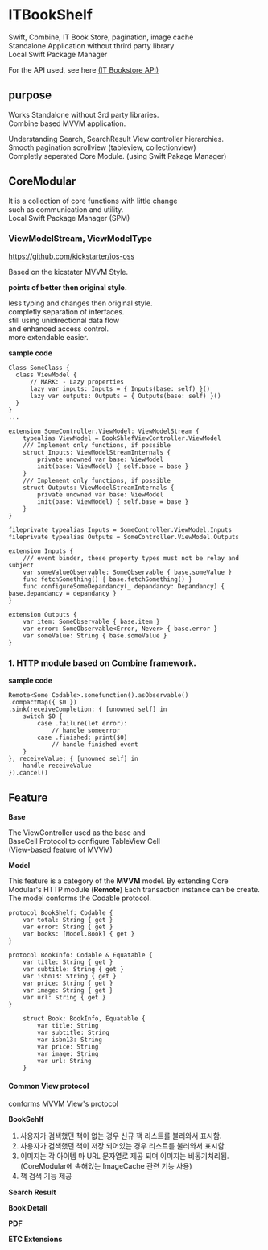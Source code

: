 # ITBookShelf
Swift, Combine, IT Book Store, pagination, image cache  
Standalone Application without thrird party library  
Local Swift Package Manager  

For the API used, see here [(IT Bookstore API)](https://api.itbook.store)

## purpose

Works Standalone without 3rd party libraries.  
Combine based MVVM application.  
  
Understanding Search, SearchResult View controller hierarchies.  
Smooth pagination scrollview (tableview, collectionview)  
Completly seperated Core Module. (using Swift Pakage Manager)

## CoreModular

It is a collection of core functions with little change   
such as communication and utility.  
Local Swift Package Manager (SPM)

### ViewModelStream, ViewModelType  

https://github.com/kickstarter/ios-oss

Based on the kicstater MVVM Style.  

**points of better then original style.**  

less typing and changes then original style.    
completly separation of interfaces.    
still using unidirectional data flow  
and enhanced access control.  
more extendable easier. 

**sample code**
```
Class SomeClass {
  class ViewModel {
      // MARK: - Lazy properties
      lazy var inputs: Inputs = { Inputs(base: self) }()
      lazy var outputs: Outputs = { Outputs(base: self) }()
  }
}
...

extension SomeController.ViewModel: ViewModelStream {
    typealias ViewModel = BookShlefViewController.ViewModel
    /// Implement only functions, if possible
    struct Inputs: ViewModelStreamInternals {
        private unowned var base: ViewModel
        init(base: ViewModel) { self.base = base }
    }
    /// Implement only functions, if possible
    struct Outputs: ViewModelStreamInternals {
        private unowned var base: ViewModel
        init(base: ViewModel) { self.base = base }
    }
}

fileprivate typealias Inputs = SomeController.ViewModel.Inputs
fileprivate typealias Outputs = SomeController.ViewModel.Outputs

extension Inputs {
    /// event binder, these property types must not be relay and subject
    var someValueObservable: SomeObservable { base.someValue }
    func fetchSomething() { base.fetchSomething() }
    func configureSomeDepandancy(_ depandancy: Depandancy) { base.depandancy = depandancy }
}

extension Outputs {
    var item: SomeObservable { base.item }
    var error: SomeObservable<Error, Never> { base.error }
    var someValue: String { base.someValue }
}

```

### 1. HTTP module based on Combine framework.  
**sample code**
```
Remote<Some Codable>.somefunction().asObservable()
.compactMap({ $0 })
.sink(receiveCompletion: { [unowned self] in
    switch $0 {
        case .failure(let error):
            // handle someerror
        case .finished: print($0)
            // handle finished event
    }
}, receiveValue: { [unowned self] in
    handle receiveValue
}).cancel()
```


## Feature

**Base**

The ViewController used as the base and  
BaseCell Protocol to configure TableView Cell  
(View-based feature of MVVM)  

**Model**


This feature is a category of the **MVVM** model.
By extending Core Modular's HTTP module (**Remote**)
Each transaction instance can be create.
The model conforms the Codable protocol.

```
protocol BookShelf: Codable {
    var total: String { get }
    var error: String { get }
    var books: [Model.Book] { get }
}

protocol BookInfo: Codable & Equatable {
    var title: String { get }
    var subtitle: String { get }
    var isbn13: String { get }
    var price: String { get }
    var image: String { get }
    var url: String { get }
}

    struct Book: BookInfo, Equatable {
        var title: String
        var subtitle: String
        var isbn13: String
        var price: String
        var image: String 
        var url: String
    }
```

#### Common View protocol

conforms MVVM View's protocol

**BookSehlf**

1. 사용자가 검색했던 책이 없는 경우 신규 책 리스트를 불러와서 표시함.  
2. 사용자가 검색했던 책이 저장 되어있는 경우 리스트를 불러와서 표시함.  
3. 이미지는 각 아이템 마 URL 문자열로 제공 되며 이미지는 비동기처리됨.      
(CoreModular에 속해있는 ImageCache 관련 기능 사용)  
4. 책 검색 기능 제공  


**Search Result**

**Book Detail**

**PDF**

**ETC Extensions**
